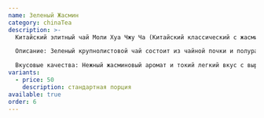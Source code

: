 ```yaml
---
name: Зеленый Жасмин
category: chinaTea
description: >-
  Китайский элитный чай Моли Хуа Чжу Ча (Китайский классический с жасмином) 

  Описание: Зеленый крупнолистовой чай состоит из чайной почки и полураспустившегося листочка и жасминовых лепестков.  

  Вкусовые качества: Нежный жасминовый аромат и токий легкий вкус с выраженным оттенком жасмина. Настой чая- светло-золотистый.
variants:
  - price: 50
    description: стандартная порция
available: true
order: 6
---
```

